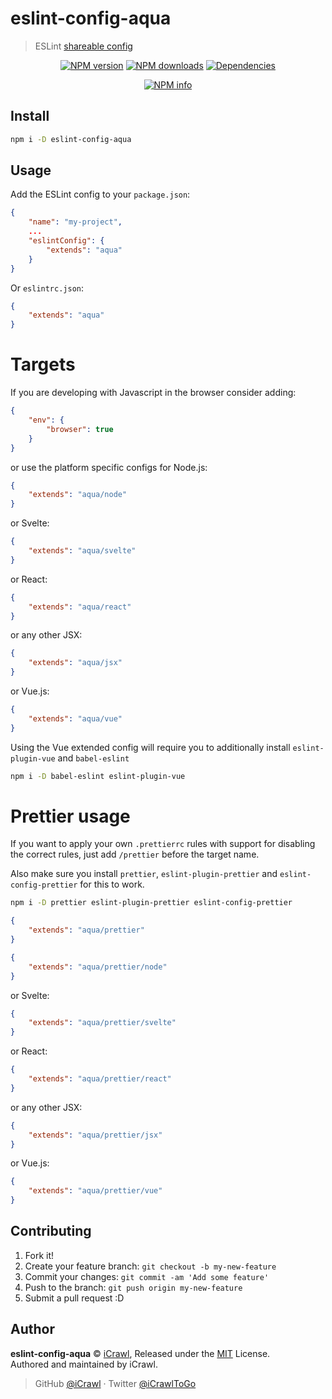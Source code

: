 # eslint-config-aqua

> ESLint [shareable config](http://eslint.org/docs/developer-guide/shareable-configs.html)

<div align="center">
	<p>
		<a href="https://www.npmjs.com/package/eslint-config-aqua"><img src="https://img.shields.io/npm/v/eslint-config-aqua.svg?maxAge=3600" alt="NPM version" /></a>
		<a href="https://www.npmjs.com/package/eslint-config-aqua"><img src="https://img.shields.io/npm/dt/eslint-config-aqua.svg?maxAge=3600" alt="NPM downloads" /></a>
		<a href="https://david-dm.org/iCrawl/eslint-config-aqua"><img src="https://david-dm.org/iCrawl/eslint-config-aqua/status.svg?maxAge=3600" alt="Dependencies" /></a>
	</p>
	<p>
		<a href="https://nodei.co/npm/eslint-config-aqua/"><img src="https://nodei.co/npm/eslint-config-aqua.png?downloads=true&stars=true" alt="NPM info" /></a>
	</p>
</div>

## Install

```bash
npm i -D eslint-config-aqua
```

## Usage

Add the ESLint config to your `package.json`:

```json
{
	"name": "my-project",
	...
	"eslintConfig": {
		"extends": "aqua"
	}
}
```

Or `eslintrc.json`:

```json
{
	"extends": "aqua"
}
```

# Targets

If you are developing with Javascript in the browser consider adding:

```json
{
	"env": {
		"browser": true
	}
}
```

or use the platform specific configs for Node.js:

```json
{
	"extends": "aqua/node"
}
```

or Svelte:

```json
{
	"extends": "aqua/svelte"
}
```

or React:

```json
{
	"extends": "aqua/react"
}
```

or any other JSX:

```json
{
	"extends": "aqua/jsx"
}
```

or Vue.js:

```json
{
	"extends": "aqua/vue"
}
```

Using the Vue extended config will require you to additionally install `eslint-plugin-vue` and `babel-eslint`

```bash
npm i -D babel-eslint eslint-plugin-vue
```

# Prettier usage

If you want to apply your own `.prettierrc` rules with support for disabling the correct rules, just add `/prettier` before the target name.

Also make sure you install `prettier`, `eslint-plugin-prettier` and `eslint-config-prettier` for this to work.

```bash
npm i -D prettier eslint-plugin-prettier eslint-config-prettier
```

```json
{
	"extends": "aqua/prettier"
}
```

```json
{
	"extends": "aqua/prettier/node"
}
```

or Svelte:

```json
{
	"extends": "aqua/prettier/svelte"
}
```

or React:

```json
{
	"extends": "aqua/prettier/react"
}
```

or any other JSX:

```json
{
	"extends": "aqua/prettier/jsx"
}
```

or Vue.js:

```json
{
	"extends": "aqua/prettier/vue"
}
```

## Contributing

1. Fork it!
2. Create your feature branch: `git checkout -b my-new-feature`
3. Commit your changes: `git commit -am 'Add some feature'`
4. Push to the branch: `git push origin my-new-feature`
5. Submit a pull request :D

## Author

**eslint-config-aqua** © [iCrawl](https://github.com/iCrawl), Released under the [MIT](https://github.com/iCrawl/eslint-config-aqua/blob/master/LICENSE) License.<br>
Authored and maintained by iCrawl.

> GitHub [@iCrawl](https://github.com/iCrawl) · Twitter [@iCrawlToGo](https://twitter.com/iCrawlToGo)
